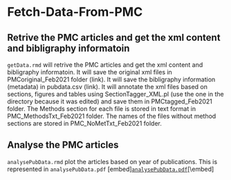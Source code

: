 # Fetch-Data-From-PMC

## Retrive the PMC articles and get the xml content and bibligraphy informatoin
`getData.rmd` will retrive the PMC articles and get the xml content and bibligraphy informatoin.
It will save the original xml files in PMCoriginal_Feb2021 folder (link). It will save the bibligraphy information (metadata) in pubdata.csv (link). It will annotate the xml files based on sections, figures and tables using SectionTagger_XML.pl (use the one in the directory because it was edited) and save them in PMCtagged_Feb2021 folder. The Methods section for each file is stored in text format in PMC_MethodsTxt_Feb2021 folder. The names of the files without method sections are stored in PMC_NoMetTxt_Feb2021 folder.


## Analyse the PMC articles 
`analysePubData.rmd`  plot the articles  based on year of publications. This is represented in `analysePubData.pdf` 
[embed][`analysePubData.pdf`](analysePubData.pdf)[\embed]
